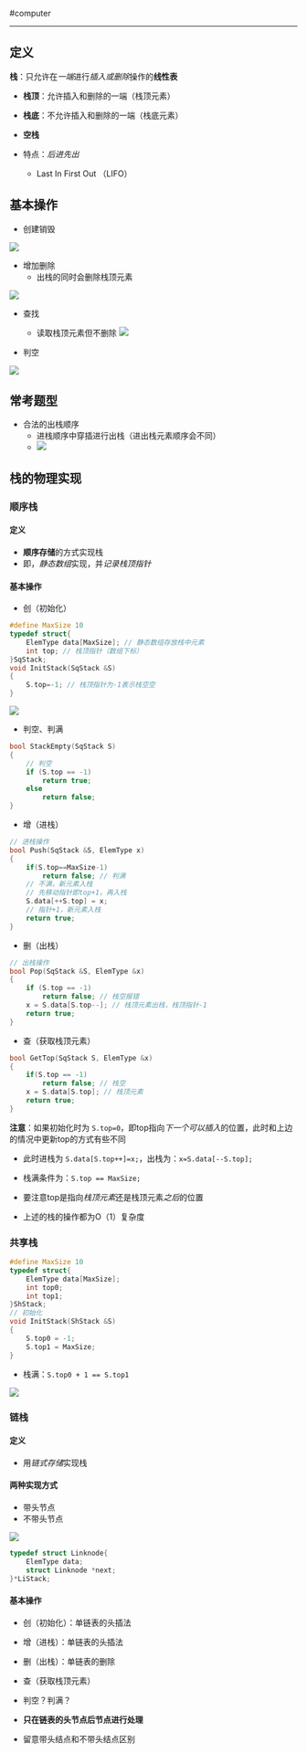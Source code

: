 #computer 

---
## 定义

**栈**：只允许在*一端*进行*插入或删除*操作的**线性表**

- **栈顶**：允许插入和删除的一端（栈顶元素）
- **栈底**：不允许插入和删除的一端（栈底元素）
- **空栈**

- 特点：*后进先出*
	- Last In First Out （LIFO）

## 基本操作

- 创建销毁

![](img/Pasted%20image%2020231209165615.png)

- 增加删除
	- 出栈的同时会删除栈顶元素

![](img/Pasted%20image%2020231209165620.png)

- 查找
	- 读取栈顶元素但不删除
![](img/Pasted%20image%2020231209165659.png)

- 判空

![](img/Pasted%20image%2020231209165724.png)

## 常考题型

- 合法的出栈顺序
	- 进栈顺序中穿插进行出栈（进出栈元素顺序会不同）
	- ![](img/Pasted%20image%2020231209165900.png)

## 栈的物理实现
### 顺序栈

#### 定义

- **顺序存储**的方式实现栈
- 即，*静态数组*实现，并*记录栈顶指针*

#### 基本操作

- 创（初始化）

```c
#define MaxSize 10
typedef struct{
	ElemType data[MaxSize]; // 静态数组存放栈中元素
	int top; // 栈顶指针（数组下标）
}SqStack;
void InitStack(SqStack &S)
{
	S.top=-1; // 栈顶指针为-1表示栈空空
}
```

![](img/Pasted%20image%2020231210163238.png)

- 判空、判满

```c
bool StackEmpty(SqStack S)
{
	// 判空
	if (S.top == -1) 
		return true;
	else 
		return false;
}
```

- 增（进栈）

```c
// 进栈操作
bool Push(SqStack &S, ElemType x)
{
	if(S.top==MaxSize-1) 
		return false; // 判满
	// 不满，新元素入栈
	// 先移动指针即top+1，再入栈
	S.data[++S.top] = x;
	// 指针+1，新元素入栈
	return true;
}
```

- 删（出栈）

```c
// 出栈操作
bool Pop(SqStack &S, ElemType &x)
{
	if (S.top == -1) 
		return false; // 栈空报错
	x = S.data[S.top--]; // 栈顶元素出栈，栈顶指针-1
	return true;
}
```

- 查（获取栈顶元素）

```c
bool GetTop(SqStack S, ElemType &x)
{
	if(S.top == -1) 
		return false; // 栈空
	x = S.data[S.top]; // 栈顶元素
	return true;
}
```

**注意**：如果初始化时为 `S.top=0`，即top指向*下一个可以插入*的位置，此时和上边的情况中更新top的方式有些不同
- 此时进栈为 `S.data[S.top++]=x;`，出栈为：`x=S.data[--S.top];`
- 栈满条件为：`S.top == MaxSize;`
- 要注意top是指向*栈顶元素*还是栈顶元素*之后*的位置

- 上述的栈的操作都为O（1）复杂度

### 共享栈

```c
#define MaxSize 10
typedef struct{
	ElemType data[MaxSize];
	int top0;
	int top1;
}ShStack;
// 初始化
void InitStack(ShStack &S)
{
	S.top0 = -1;
	S.top1 = MaxSize;
}
```

- 栈满：`S.top0 + 1 == S.top1`

![](img/Pasted%20image%2020231210164606.png)

### 链栈

#### 定义

- 用*链式存储*实现栈

#### 两种实现方式

- 带头节点
- 不带头节点

![](img/Pasted%20image%2020231211140320.png)

```c
typedef struct Linknode{
	ElemType data;
	struct Linknode *next;
}*LiStack;
```

#### 基本操作

- 创（初始化）：单链表的头插法
- 增（进栈）：单链表的头插法
- 删（出栈）：单链表的删除
- 查（获取栈顶元素）
- 判空？判满？

- **只在链表的头节点后节点进行处理**
- 留意带头结点和不带头结点区别